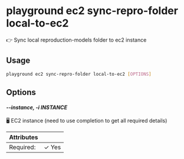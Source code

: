 # playground ec2 sync-repro-folder local-to-ec2

👉 Sync local reproduction-models folder to ec2 instance

## Usage

```bash
playground ec2 sync-repro-folder local-to-ec2 [OPTIONS]
```

## Options

#### *--instance, -i INSTANCE*

🖥️ EC2 instance (need to use completion to get all required details)

| Attributes      | &nbsp;
|-----------------|-------------
| Required:       | ✓ Yes


